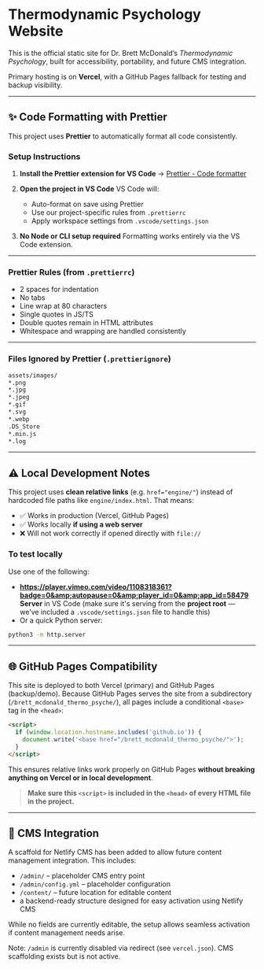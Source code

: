 # Thermodynamic Psychology Website

This is the official static site for Dr. Brett McDonald’s _Thermodynamic Psychology_, built for accessibility, portability, and future CMS integration.

Primary hosting is on **Vercel**, with a GitHub Pages fallback for testing and backup visibility.

---

## ✨ Code Formatting with Prettier

This project uses **Prettier** to automatically format all code consistently.

### Setup Instructions

1. **Install the Prettier extension for VS Code**
   → [Prettier - Code formatter](https://marketplace.visualstudio.com/items?itemName=esbenp.prettier-vscode)

2. **Open the project in VS Code**
   VS Code will:

   - Auto-format on save using Prettier
   - Use our project-specific rules from `.prettierrc`
   - Apply workspace settings from `.vscode/settings.json`

3. **No Node or CLI setup required**
   Formatting works entirely via the VS Code extension.

---

### Prettier Rules (from `.prettierrc`)

- 2 spaces for indentation
- No tabs
- Line wrap at 80 characters
- Single quotes in JS/TS
- Double quotes remain in HTML attributes
- Whitespace and wrapping are handled consistently

---

### Files Ignored by Prettier (`.prettierignore`)

```txt
assets/images/
*.png
*.jpg
*.jpeg
*.gif
*.svg
*.webp
.DS_Store
*.min.js
*.log
```

---

## ⚠️ Local Development Notes

This project uses **clean relative links** (e.g. `href="engine/"`) instead of hardcoded file paths like `engine/index.html`. That means:

- ✅ Works in production (Vercel, GitHub Pages)
- ✅ Works locally **if using a web server**
- ❌ Will not work correctly if opened directly with `file://`

### To test locally

Use one of the following:

- **https://player.vimeo.com/video/1108318361?badge=0&amp;autopause=0&amp;player_id=0&amp;app_id=58479 Server** in VS Code
  (make sure it's serving from the **project root** — we’ve included a `.vscode/settings.json` file to handle this)
- Or a quick Python server:

```bash
python3 -m http.server
```

---

## 🌐 GitHub Pages Compatibility

This site is deployed to both Vercel (primary) and GitHub Pages (backup/demo).
Because GitHub Pages serves the site from a subdirectory (`/brett_mcdonald_thermo_psyche/`), all pages include a conditional `<base>` tag in the `<head>`:

```html
<script>
  if (window.location.hostname.includes('github.io')) {
    document.write('<base href="/brett_mcdonald_thermo_psyche/">');
  }
</script>
```

This ensures relative links work properly on GitHub Pages **without breaking anything on Vercel or in local development**.

> **Make sure this `<script>` is included in the `<head>` of every HTML file in the project.**

---

## 🔧 CMS Integration

A scaffold for Netlify CMS has been added to allow future content management integration. This includes:

- `/admin/` – placeholder CMS entry point
- `/admin/config.yml` – placeholder configuration
- `/content/` – future location for editable content
- a backend-ready structure designed for easy activation using Netlify CMS

While no fields are currently editable, the setup allows seamless activation if content management needs arise.

Note: `/admin` is currently disabled via redirect (see `vercel.json`). CMS scaffolding exists but is not active.
